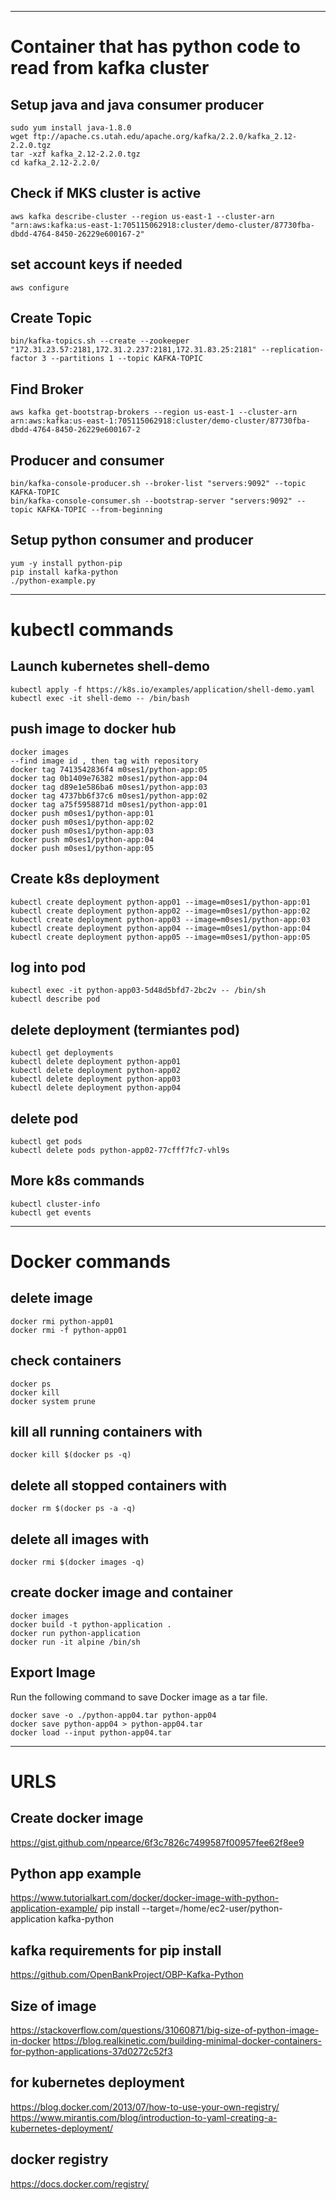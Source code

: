 ------------------------------------------------------------------------------
# Container that has python code to read from kafka cluster


## Setup java and java consumer producer
```
sudo yum install java-1.8.0
wget ftp://apache.cs.utah.edu/apache.org/kafka/2.2.0/kafka_2.12-2.2.0.tgz
tar -xzf kafka_2.12-2.2.0.tgz
cd kafka_2.12-2.2.0/
```
## Check if MKS cluster is active
```
aws kafka describe-cluster --region us-east-1 --cluster-arn "arn:aws:kafka:us-east-1:705115062918:cluster/demo-cluster/87730fba-dbdd-4764-8450-26229e600167-2"
```
## set account keys if needed
```
aws configure
```
## Create Topic
```
bin/kafka-topics.sh --create --zookeeper "172.31.23.57:2181,172.31.2.237:2181,172.31.83.25:2181" --replication-factor 3 --partitions 1 --topic KAFKA-TOPIC
```
## Find Broker
```
aws kafka get-bootstrap-brokers --region us-east-1 --cluster-arn arn:aws:kafka:us-east-1:705115062918:cluster/demo-cluster/87730fba-dbdd-4764-8450-26229e600167-2
```
## Producer and consumer
```
bin/kafka-console-producer.sh --broker-list "servers:9092" --topic KAFKA-TOPIC
bin/kafka-console-consumer.sh --bootstrap-server "servers:9092" --topic KAFKA-TOPIC --from-beginning
```
## Setup python consumer and producer
```
yum -y install python-pip
pip install kafka-python
./python-example.py
```
---------------------------------------------------


# kubectl commands

## Launch kubernetes shell-demo
```
kubectl apply -f https://k8s.io/examples/application/shell-demo.yaml
kubectl exec -it shell-demo -- /bin/bash
```

## push image to docker hub
```
docker images
--find image id , then tag with repository
docker tag 7413542836f4 m0ses1/python-app:05
docker tag 0b1409e76382 m0ses1/python-app:04
docker tag d89e1e586ba6 m0ses1/python-app:03
docker tag 4737bb6f37c6 m0ses1/python-app:02
docker tag a75f5958871d m0ses1/python-app:01
docker push m0ses1/python-app:01
docker push m0ses1/python-app:02
docker push m0ses1/python-app:03
docker push m0ses1/python-app:04
docker push m0ses1/python-app:05
```





## Create k8s deployment 
```
kubectl create deployment python-app01 --image=m0ses1/python-app:01
kubectl create deployment python-app02 --image=m0ses1/python-app:02
kubectl create deployment python-app03 --image=m0ses1/python-app:03
kubectl create deployment python-app04 --image=m0ses1/python-app:04
kubectl create deployment python-app05 --image=m0ses1/python-app:05
```
## log into pod
```
kubectl exec -it python-app03-5d48d5bfd7-2bc2v -- /bin/sh
kubectl describe pod
```
## delete deployment (termiantes pod)
```
kubectl get deployments
kubectl delete deployment python-app01
kubectl delete deployment python-app02
kubectl delete deployment python-app03
kubectl delete deployment python-app04
```
## delete pod
```
kubectl get pods
kubectl delete pods python-app02-77cfff7fc7-vhl9s
```
## More k8s commands
```
kubectl cluster-info
kubectl get events
```

--------------------------------------------------
# Docker commands

## delete image
```
docker rmi python-app01
docker rmi -f python-app01
```
## check containers 
```
docker ps
docker kill 
docker system prune
```
## kill all running containers with 
```
docker kill $(docker ps -q)
```
## delete all stopped containers with 
```
docker rm $(docker ps -a -q)
```
## delete all images with 
```
docker rmi $(docker images -q)
```
## create docker image and container
```
docker images
docker build -t python-application .
docker run python-application
docker run -it alpine /bin/sh
```

## Export Image
Run the following command to save Docker image as a tar file.
```
docker save -o ./python-app04.tar python-app04
docker save python-app04 > python-app04.tar
docker load --input python-app04.tar
```

--------------------------------------------------
# URLS


## Create docker image
https://gist.github.com/npearce/6f3c7826c7499587f00957fee62f8ee9

## Python app example
https://www.tutorialkart.com/docker/docker-image-with-python-application-example/
pip install --target=/home/ec2-user/python-application kafka-python


## kafka requirements for pip install 
https://github.com/OpenBankProject/OBP-Kafka-Python

## Size of image
https://stackoverflow.com/questions/31060871/big-size-of-python-image-in-docker
https://blog.realkinetic.com/building-minimal-docker-containers-for-python-applications-37d0272c52f3


## for kubernetes deployment
https://blog.docker.com/2013/07/how-to-use-your-own-registry/
https://www.mirantis.com/blog/introduction-to-yaml-creating-a-kubernetes-deployment/

## docker registry
https://docs.docker.com/registry/
